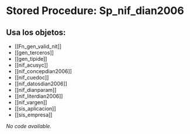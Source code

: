 # Stored Procedure: Sp_nif_dian2006

## Usa los objetos:
- [[Fn_gen_valid_nit]]
- [[gen_terceros]]
- [[gen_tipide]]
- [[nif_acusyc]]
- [[nif_concepdian2006]]
- [[nif_cuedoc]]
- [[nif_datosdian2006]]
- [[nif_dianparam]]
- [[nif_literdian2006]]
- [[nif_vargen]]
- [[sis_aplicacion]]
- [[sis_empresa]]

*No code available.*
